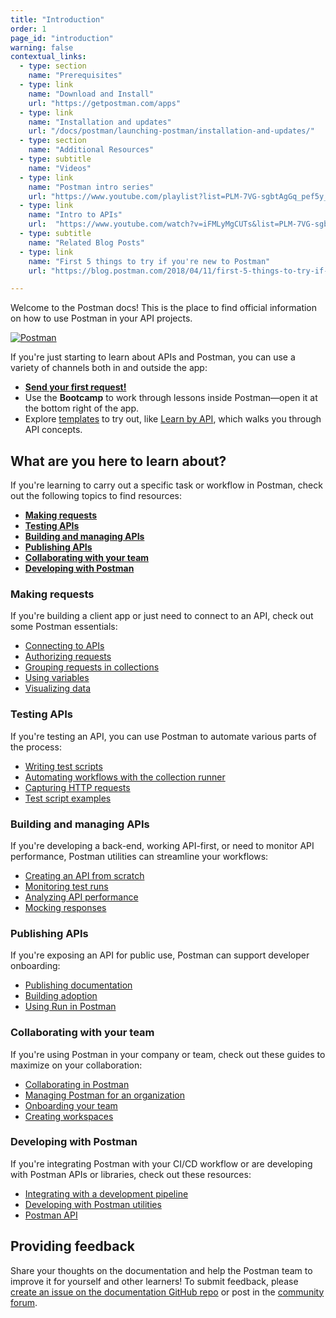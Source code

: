 ```yaml
---
title: "Introduction"
order: 1
page_id: "introduction"
warning: false
contextual_links:
  - type: section
    name: "Prerequisites"
  - type: link
    name: "Download and Install"
    url: "https://getpostman.com/apps"
  - type: link
    name: "Installation and updates"
    url: "/docs/postman/launching-postman/installation-and-updates/"
  - type: section
    name: "Additional Resources"
  - type: subtitle
    name: "Videos"
  - type: link
    name: "Postman intro series"
    url: "https://www.youtube.com/playlist?list=PLM-7VG-sgbtAgGq_pef5y_ruIUBPpUgNJ"
  - type: link
    name: "Intro to APIs"
    url:  "https://www.youtube.com/watch?v=iFMLyMgCUTs&list=PLM-7VG-sgbtBBnWb2Jc5kufgtWYEmiMAw"
  - type: subtitle
    name: "Related Blog Posts"
  - type: link
    name: "First 5 things to try if you're new to Postman"
    url: "https://blog.postman.com/2018/04/11/first-5-things-to-try-if-youre-new-to-postman/"

---
```


Welcome to the Postman docs! This is the place to find official information on how to use Postman in your API projects.

[![Postman](https://assets.postman.com/postman-docs/postman-window-overview.jpg)](https://assets.postman.com/postman-docs/postman-window-overview.jpg)

If you're just starting to learn about APIs and Postman, you can use a variety of channels both in and outside the app:

* [__Send your first request!__](/docs/getting-started/sending-the-first-request/)
* Use the __Bootcamp__ to work through lessons inside Postman—open it at the bottom right of the app.
* Explore [templates](https://explore.postman.com/) to try out, like [Learn by API](https://explore.postman.com/templates/7499/learn-by-api), which walks you through API concepts.

## What are you here to learn about?

If you're learning to carry out a specific task or workflow in Postman, check out the following topics to find resources:

* [__Making requests__](#making-api-requests)
* [__Testing APIs__](#testing-apis)
* [__Building and managing APIs__](#building-and-managing-apis)
* [__Publishing APIs__](#publishing-your-api)
* [__Collaborating with your team__](#collaborating-with-your-team)
* [__Developing with Postman__](#developing-with-postman)

### Making requests

If you're building a client app or just need to connect to an API, check out some Postman essentials:

* [Connecting to APIs](/docs/sending-requests/requests/)
* [Authorizing requests](/docs/sending-requests/authorization/)
* [Grouping requests in collections](/docs/sending-requests/intro-to-collections/)
* [Using variables](/docs/sending-requests/variables/)
* [Visualizing data](/docs/sending-requests/visualizer/)

### Testing APIs

If you're testing an API, you can use Postman to automate various parts of the process:

* [Writing test scripts](/docs/writing-scripts/test-scripts/)
* [Automating workflows with the collection runner](/docs/running-collections/intro-to-collection-runs/)
* [Capturing HTTP requests](/docs/sending-requests/capturing-request-data/capturing-http-requests/)
* [Test script examples](/docs/writing-scripts/script-references/test-examples/)

### Building and managing APIs

If you're developing a back-end, working API-first, or need to monitor API performance, Postman utilities can streamline your workflows:

* [Creating an API from scratch](/docs/designing-and-developing-your-api/the-api-workflow/)
* [Monitoring test runs](/docs/designing-and-developing-your-api/monitoring-your-api/intro-monitors/)
* [Analyzing API performance](/docs/designing-and-developing-your-api/view-and-analyze-api-reports/)
* [Mocking responses](/docs/designing-and-developing-your-api/mocking-data/setting-up-mock/)

### Publishing APIs

If you're exposing an API for public use, Postman can support developer onboarding:

* [Publishing documentation](/docs/publishing-your-api/documenting-your-api/)
* [Building adoption](/docs/publishing-your-api/add-api-network/)
* [Using Run in Postman](/docs/publishing-your-api/run-in-postman/introduction-run-button/)

### Collaborating with your team

If you're using Postman in your company or team, check out these guides to maximize on your collaboration:

* [Collaborating in Postman](/docs/collaborating-in-postman/collaboration-intro/)
* [Managing Postman for an organization](/docs/administration/managing-your-team/)
* [Onboarding your team](/docs/administration/onboarding-checklist/)
* [Creating workspaces](/docs/collaborating-in-postman/using-workspaces/creating-workspaces/)

### Developing with Postman

If you're integrating Postman with your CI/CD workflow or are developing with Postman APIs or libraries, check out these resources:

* [Integrating with a development pipeline](/docs/running-collections/using-newman/command-line-integration-with-newman/)
* [Developing with Postman utilities](/docs/resources/resources-intro/)
* [Postman API](/docs/developer/intro-api/)

## Providing feedback

Share your thoughts on the documentation and help the Postman team to improve it for yourself and other learners! To submit feedback, please [create an issue on the documentation GitHub repo](https://github.com/postmanlabs/postman-docs/issues) or post in the [community forum](https://community.postman.com/).
